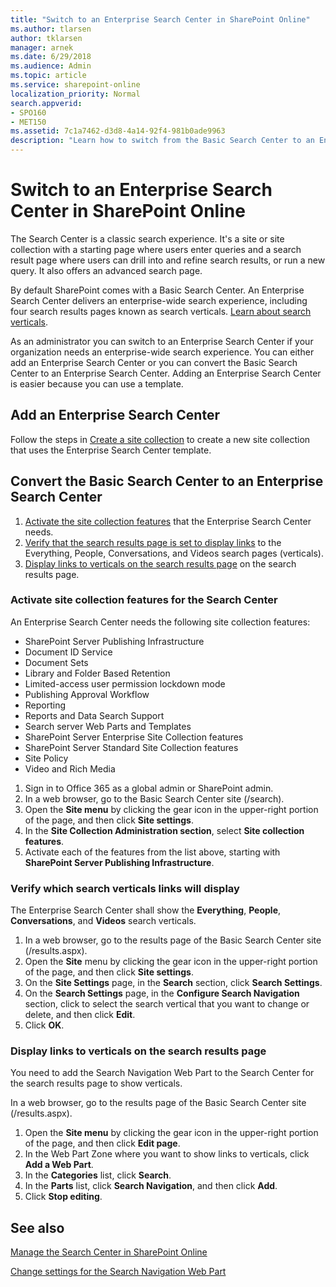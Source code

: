 ```yaml
---
title: "Switch to an Enterprise Search Center in SharePoint Online"
ms.author: tlarsen
author: tklarsen
manager: arnek
ms.date: 6/29/2018
ms.audience: Admin
ms.topic: article
ms.service: sharepoint-online
localization_priority: Normal
search.appverid:
- SPO160
- MET150
ms.assetid: 7c1a7462-d3d8-4a14-92f4-981b0ade9963
description: "Learn how to switch from the Basic Search Center to an Enterprise Search Center."
---
```


# Switch to an Enterprise Search Center in SharePoint Online

The Search Center is a classic search experience. It's a site or site collection with a starting page where users enter queries and a search result page where users can drill into and refine search results, or run a new query. It also offers an advanced search page.

By default SharePoint comes with a Basic Search Center. An Enterprise Search Center delivers an enterprise-wide search experience, including four search results pages known as search verticals. [Learn about search verticals](manage-search-center.md).

As an administrator you can switch to an Enterprise Search Center if your organization needs an enterprise-wide search experience. You can either add an Enterprise Search Center or you can convert the Basic Search Center to an Enterprise Search Center. Adding an Enterprise Search Center is easier because you can use a template.
 
  
## Add an Enterprise Search Center
Follow the steps in [Create a site collection](create-site-collection.md) to create a new site collection that uses the Enterprise Search Center template.

    
## Convert the Basic Search Center to an Enterprise Search Center

1. [Activate the site collection features](#activate-site-collection-features-for-the-search-center) that the Enterprise Search Center needs.
2. [Verify that the search results page is set to display links](#verify-which-search-verticals-links-will-display) to the Everything, People, Conversations, and Videos search pages (verticals).
3. [Display links to verticals on the search results page](#display-links-to-verticals-on-the-search-results-page) on the search results page.

    
### Activate site collection features for the Search Center
An Enterprise Search Center needs the following site collection features:
- SharePoint Server Publishing Infrastructure
- Document ID Service
- Document Sets
- Library and Folder Based Retention
- Limited-access user permission lockdown mode
- Publishing Approval Workflow
- Reporting
- Reports and Data Search Support
- Search server Web Parts and Templates
- SharePoint Server Enterprise Site Collection features
- SharePoint Server Standard Site Collection features
- Site Policy
- Video and Rich Media

1. Sign in to Office 365 as a global admin or SharePoint admin.
2. In a web browser, go to the Basic Search Center site (<host name>/search).
3. Open the **Site menu** by clicking the gear icon in the upper-right portion of the page, and then click **Site settings**.
4. In the **Site Collection Administration section**, select **Site collection features**.
5. Activate each of the features from the list above, starting with **SharePoint Server Publishing Infrastructure**.

    
### Verify which search verticals links will display
The Enterprise Search Center shall show the **Everything**, **People**, **Conversations**, and **Videos** search verticals. 
1. In a web browser, go to the results page of the Basic Search Center site (<host name>/results.aspx).
2. Open the **Site** menu by clicking the gear icon in the upper-right portion of the page, and then click **Site settings**.
3. On the **Site Settings** page, in the **Search** section, click **Search Settings**.
4. On the **Search Settings** page, in the **Configure Search Navigation** section, click to select the search vertical that you want to change or delete, and then click **Edit**.
5. Click **OK**.

### Display links to verticals on the search results page
You need to add the Search Navigation Web Part to the Search Center for the search results page to show verticals. 

In a web browser, go to the results page of the Basic Search Center site (<host name>/results.aspx).
1. Open the **Site menu** by clicking the gear icon in the upper-right portion of the page, and then click **Edit page**.
2. In the Web Part Zone where you want to show links to verticals, click **Add a Web Part**.
3. In the **Categories** list, click **Search**.
4. In the **Parts** list, click **Search Navigation**, and then click **Add**.
5. Click **Stop editing**.


    
## See also

[Manage the Search Center in SharePoint Online](manage-search-center.md)
  
[Change settings for the Search Navigation Web Part](search-navigation-web-part.md)

